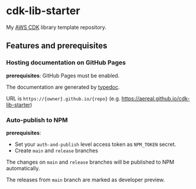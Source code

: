 # cdk-lib-starter

My [AWS CDK][aws-cdk] library template repository.

## Features and prerequisites

### Hosting documentation on GitHub Pages

**prerequisites**: GitHub Pages must be enabled.

The documentation are generated by [typedoc][typedoc].

URL is `https://{owner}.github.io/{repo}` (e.g. https://aereal.github.io/cdk-lib-starter)

### Auto-publish to NPM

**prerequisites**:
- Set your `auth-and-publish` level access token as `NPM_TOKEN` secret.
- Create `main` and `release` branches

The changes on `main` and `release` branches will be published to NPM automatically.

The releases from `main` branch are marked as developer preview.

[aws-cdk]: https://github.com/aws/aws-cdk
[typedoc]: https://typedoc.org/
